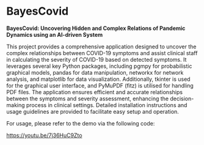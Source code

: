 # BayesCovid
**BayesCovid: Uncovering Hidden and Complex Relations of Pandemic Dynamics using an AI-driven System**

This project provides a comprehensive application designed to uncover the complex relationships between COVID-19 symptoms and assist clinical staff in calculating the severity of COVID-19 based on detected symptoms. It leverages several key Python packages, including pgmpy for probabilistic graphical models, pandas for data manipulation, networkx for network analysis, and matplotlib for data visualization. Additionally, tkinter is used for the graphical user interface, and PyMuPDF (fitz) is utilised for handling PDF files. The application ensures efficient and accurate relationships between the symptoms and severity assessment, enhancing the decision-making process in clinical settings. Detailed installation instructions and usage guidelines are provided to facilitate easy setup and operation.

For usage, please refer to the demo via the following code: 

https://youtu.be/7j36HuC9Zto
